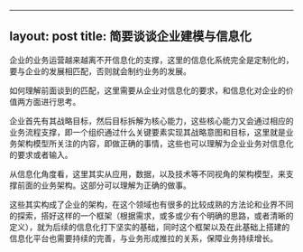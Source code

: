  ---
layout: post
title: 简要谈谈企业建模与信息化
---

企业的业务运营越来越离不开信息化的支撑，这里的信息化系统完全是定制化的，要与企业的发展相匹配，否则就会制约业务的发展。

如何理解前面谈到的匹配，这里需要从企业对信息化的要求，和信息化对企业的价值两方面进行思考。

企业首先有其战略目标，然后目标拆解为核心能力，这些核心能力又会通过相应的业务流程支撑，即一个组织通过什么关键要素实现其战略意图和目标，这里就是业务架构模型所关注的内容，即做正确的事情，这些也可以理解为企业业务对信息化的要求或者输入。

从信息化角度看，这里其实从应用，数据，以及技术等不同视角的架构模型，来支撑前面的业务架构。这部分可以理解为正确的做事。

这些其实构成了企业的架构，在这个领域也有很多的比较成熟的方法论和业界不同的探索，搭好这样的一个框架（根据需求，或多或少有个明确的思路，或者清晰的定义），就为后续的信息化打下坚实的基础，同时这个框架以及在此基础上搭建的信息化平台也需要持续的完善，与业务形成推拉的关系，保障业务持续增长。
